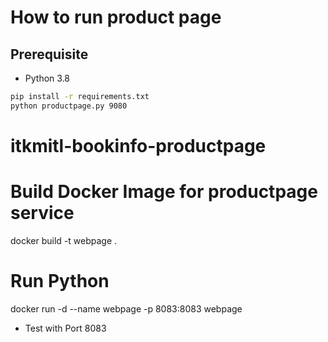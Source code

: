 # How to run product page

## Prerequisite

* Python 3.8

```bash
pip install -r requirements.txt
python productpage.py 9080
```
# itkmitl-bookinfo-productpage

# Build Docker Image for productpage service
docker build -t webpage .

# Run Python
docker run -d --name webpage -p 8083:8083 webpage

* Test with Port 8083